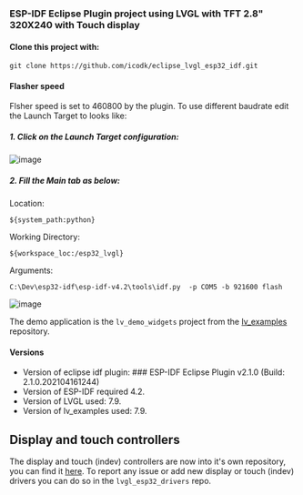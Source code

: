 ### ESP-IDF Eclipse Plugin project using LVGL with TFT 2.8" 320X240 with Touch display

#### Clone this project with:
`git clone https://github.com/icodk/eclipse_lvgl_esp32_idf.git`

#### Flasher speed
Flsher speed is set to 460800 by the plugin.
To use  different baudrate edit the Launch Target to looks like:

##### 1. Click on the Launch Target configuration:

![image](https://user-images.githubusercontent.com/15612908/120640366-b233ff00-c472-11eb-9784-c155048cf8db.png)
##### 2. Fill the Main tab as below:
Location:

  `${system_path:python}`

Working Directory:

`${workspace_loc:/esp32_lvgl}`

Arguments:

`C:\Dev\esp32-idf\esp-idf-v4.2\tools\idf.py  -p COM5 -b 921600 flash`

![image](https://user-images.githubusercontent.com/15612908/120640853-3edebd00-c473-11eb-9d38-b24ba4ad3e72.png)

The demo application is the `lv_demo_widgets` project from the [lv_examples](https://github.com/lvgl/lv_examples) repository.
#### Versions
- Version of eclipse idf plugin: ### ESP-IDF Eclipse Plugin v2.1.0 (Build: 2.1.0.202104161244)
- Version of ESP-IDF required 4.2.
- Version of LVGL used: 7.9.
- Version of lv_examples used: 7.9.


## Display and touch controllers

The display and touch (indev) controllers are now into it's own repository, you can find it [here](https://github.com/lvgl/lvgl_esp32_drivers).
To report any issue or add new display or touch (indev) drivers you can do so in the `lvgl_esp32_drivers` repo.

